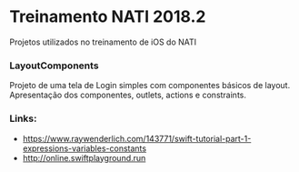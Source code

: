 # Treinamento NATI 2018.2
Projetos utilizados no treinamento de iOS do NATI

### LayoutComponents
Projeto de uma tela de Login simples com componentes básicos de layout. Apresentação dos componentes, outlets, actions e constraints.

### Links:
- https://www.raywenderlich.com/143771/swift-tutorial-part-1-expressions-variables-constants 
- http://online.swiftplayground.run
